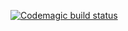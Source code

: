 [![Codemagic build status](https://api.codemagic.io/apps/6360ca523fe4d4f100314752/6360ca523fe4d4f100314751/status_badge.svg)](https://codemagic.io/app/6360ca523fe4d4f100314752/build/63785377eb1711664fc8a26b)
